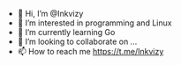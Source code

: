 - 👋 Hi, I’m @Inkvizy
- 👀 I’m interested in programming and Linux
- 🌱 I’m currently learning Go
- 💞️ I’m looking to collaborate on ...
- 📫 How to reach me https://t.me/Inkvizy

<!---
Inkvizy/Inkvizy is a ✨ special ✨ repository because its `README.md` (this file) appears on your GitHub profile.
You can click the Preview link to take a look at your changes.
--->
